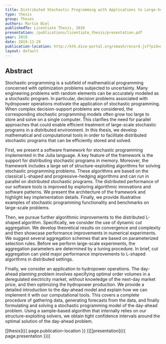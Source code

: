 ```yaml
---
title: Distributed Stochastic Programming with Applications to Large-Scale Hydropower Operations
type: thesis
group: Theses
authors: Martin Biel
publishedTo: Licentiate Thesis, 2019
presentation: /publications/licentiate_thesis/presentation.pdf
year: 2019
date: 2019-11-29
publication-location: http://kth.diva-portal.org/smash/record.jsf?pid=diva2%3A1368577&dswid=-1265
layout: default
---
```


## Abstract

Stochastic programming is a subfield of mathematical programming concerned with optimization problems subjected to uncertainty. Many engineering problems with random elements can be accurately modeled as a stochastic program. In particular, decision problems associated with hydropower operations motivate the application of stochastic programming. When complex decision-support problems are considered, the corresponding stochastic programming models often grow too large to store and solve on a single computer. This clarifies the need for parallel approaches that could enable efficient treatment of large-scale stochastic programs in a distributed environment. In this thesis, we develop mathematical and computational tools in order to facilitate distributed stochastic programs that can be efficiently stored and solved.

  First, we present a software framework for stochastic programming implemented in the Julia language. A key feature of the framework is the support for distributing stochastic programs in memory. Moreover, the framework includes a large set of structure-exploiting algorithms for solving stochastic programming problems. These algorithms are based on the classical L-shaped and progressive-hedging algorithms and can run in parallel on distributed stochastic programs. The distributed performance of our software tools is improved by exploring algorithmic innovations and software patterns. We present the architecture of the framework and highlight key implementation details. Finally, we provide illustrative examples of stochastic programming functionality and benchmarks on large-scale problems.

  Then, we pursue further algorithmic improvements to the distributed L-shaped algorithm. Specifically, we consider the use of dynamic cut aggregation. We develop theoretical results on convergence and complexity and then showcase performance improvements in numerical experiments. We suggest several aggregation schemes that are based on parameterized selection rules. Before we perform large-scale experiments, the aggregation parameters are determined by a tuning procedure. In brief, cut aggregation can yield major performance improvements to L-shaped algorithms in distributed settings.

  Finally, we consider an application to hydropower operations. The day-ahead planning problem involves specifying optimal order volumes in a deregulated electricity market, without knowledge of the next-day market price, and then optimizing the hydropower production. We provide a detailed introduction to the day-ahead model and explain how we can implement it with our computational tools. This covers a complete procedure of gathering data, generating forecasts from the data, and finally formulating and solving a stochastic programming model of the day-ahead problem. Using a sample-based algorithm that internally relies on our structure-exploiting solvers, we obtain tight confidence intervals around the optimal solution of the day-ahead problem.

[[thesis]({{ page.publication-location }} )][[presentation]({{ page.presentation }})]
